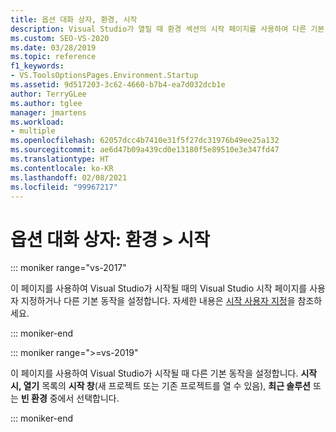 ```yaml
---
title: 옵션 대화 상자, 환경, 시작
description: Visual Studio가 열릴 때 환경 섹션의 시작 페이지를 사용하여 다른 기본 작업을 설정하는 방법을 알아봅니다.
ms.custom: SEO-VS-2020
ms.date: 03/28/2019
ms.topic: reference
f1_keywords:
- VS.ToolsOptionsPages.Environment.Startup
ms.assetid: 9d517203-3c62-4660-b7b4-ea7d032dcb1e
author: TerryGLee
ms.author: tglee
manager: jmartens
ms.workload:
- multiple
ms.openlocfilehash: 62057dcc4b7410e31f5f27dc31976b49ee25a132
ms.sourcegitcommit: ae6d47b09a439cd0e13180f5e89510e3e347fd47
ms.translationtype: HT
ms.contentlocale: ko-KR
ms.lasthandoff: 02/08/2021
ms.locfileid: "99967217"
---
```

# <a name="options-dialog-box-environment--startup"></a>옵션 대화 상자: 환경 \> 시작

::: moniker range="vs-2017"

이 페이지를 사용하여 Visual Studio가 시작될 때의 Visual Studio 시작 페이지를 사용자 지정하거나 다른 기본 동작을 설정합니다. 자세한 내용은 [시작 사용자 지정](../../ide/customizing-the-start-page-for-visual-studio.md)을 참조하세요.

::: moniker-end

::: moniker range=">=vs-2019"

이 페이지를 사용하여 Visual Studio가 시작될 때 다른 기본 동작을 설정합니다. **시작 시, 열기** 목록의 **시작 창**(새 프로젝트 또는 기존 프로젝트를 열 수 있음), **최근 솔루션** 또는 **빈 환경** 중에서 선택합니다.

::: moniker-end